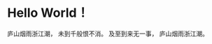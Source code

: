 <h1 class="beginning"> Hello World！</h1>

庐山烟雨浙江潮，
未到千般恨不消。
及至到来无一事，
庐山烟雨浙江潮。

<Timestamp/>

<GetStarted path="/guide/" pageTitle="食用指南" />
<GetStarted path="/informalessay/" pageTitle="Get Started~" />

<nav style="display:flex;justify-content:space-around;">
    <GetStarted path="/tasklibrary/" pageTitle="任务库" />
    <GetStarted path="/inbox/" pageTitle="收集箱" />
    <GetStarted path="/AesopsFables/" pageTitle="伊索寓言" />
    <GetStarted path="/WorldlyWisdom/" pageTitle="普世智慧" />
</nav>